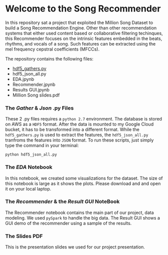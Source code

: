 # Welcome to the Song Recommender

In this repository sat a project that exploited the Million Song Dataset to build a Song Recommendation Engine. Other than other recommendation systems that either used content based or collaborative filtering techinques, this Recommender focuses on the intrinsic features embedded in the beats, rhythms, and vocals of a song. Such features can be extracted using the mel frequency cepstral coefficients (MFCCs).

The repository contains the following files:

* [hdf5_gathers.py](hdf5_gathers.py)
* hdf5_json_all.py
* EDA.jpynb
* Recommender.jpynb
* Results GUI.jpynb
* Million Song slides.pdf

### The *Gather* & *Json* .py Files

These 2 .py files requires a ```python 2.7``` environment. The database is stored on AWS as a ```HDF5``` format. After the data is mounted to my Google Cloud bucket, it has to be transformed into a different format. While the ```hdf5_gathers.py``` is used to extract the features, the ```hdf5_json_all.py``` tranfroms the features into ```JSON``` format. To run these scripts, just simply type the command in your terminal:

```linux
python hdf5_json_all.py
```

### The *EDA* Notebook

In this notebook, we created some visualizations for the dataset. The size of this notebook is large as it shows the plots. Please download and and open it on your local laptop.

### The *Recommender* & the *Result GUI* NoteBook

The Recommender notebook contains the main part of our project, data modeling. We used ```pySpark``` to handle the big data. The Result GUI shows a GUI demo of the recommender using a sample of the results.

### The Slides PDF

This is the presentation slides we used for our project presentation.
